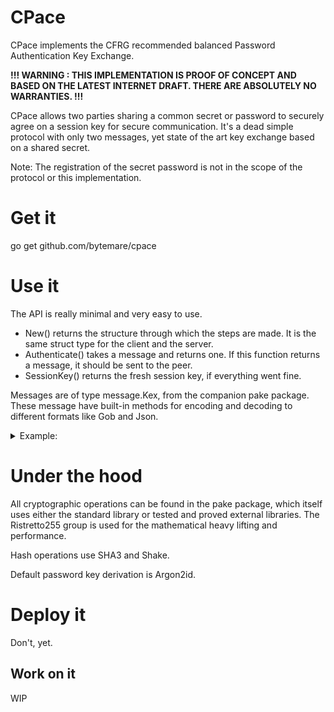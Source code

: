 # CPace

CPace implements the CFRG recommended balanced Password Authentication Key Exchange.

**!!! WARNING : THIS IMPLEMENTATION IS PROOF OF CONCEPT AND BASED ON THE LATEST INTERNET DRAFT.
THERE ARE ABSOLUTELY NO WARRANTIES. !!!**

CPace allows two parties sharing a common secret or password to securely agree on a session key for secure communication.
It's a dead simple protocol with only two messages, yet state of the art key exchange based on a shared secret.

Note: The registration of the secret password is not in the scope of the protocol or this implementation.

# Get it

go get github.com/bytemare/cpace

# Use it

The API is really minimal and very easy to use.

- New() returns the structure through which the steps are made. It is the same struct type for the client and the server.
- Authenticate() takes a message and returns one. If this function returns a message, it should be sent to the peer.
- SessionKey() returns the fresh session key, if everything went fine.

Messages are of type message.Kex, from the companion pake package. These message have built-in methods for encoding and decoding to different formats like Gob and Json.

<details>
<summary>Example:</summary>

```
        serverID := []byte("server")
	username := []byte("client")
	password := []byte("password")

	var ad = []byte("myAuth")

	// Set up the initiator, let's call it the client
	client, err := New(pake.Initiator, username, serverID, password, nil, ad, nil)
	if err != nil { panic(err) }

	// Start the protocol.
	// message1 must then be sent to the responder
	message1, err := client.Authenticate(nil)
	if err != nil { panic(err) }

	// Set up the responder, let's call it the server
	server, err := New(pake.Responder, serverID, username, password, nil, ad, nil)
	if err != nil { panic(err) }

	// Handle the initiator's message, and send back message2. At this point the session key can already be derived.
	message2, err := server.Authenticate(message1)
	if err != nil { panic(err) }

	// Give the initiator the responder's answer. Since we're in implicit authentication, no message comes out here.
	// After this, the initiator can derive the session key.
	_, err = client.Authenticate(message2)
	if err != nil { panic(err) }
```
</details>

# Under the hood

All cryptographic operations can be found in the pake package, which itself uses either the standard library or tested and proved external libraries.
The Ristretto255 group is used for the mathematical heavy lifting and performance.

Hash operations use SHA3 and Shake.

Default password key derivation is Argon2id.

# Deploy it

Don't, yet.

## Work on it

WIP
